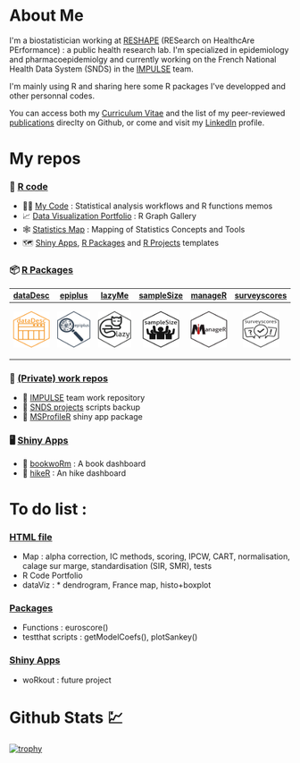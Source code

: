 # About Me 

I'm a biostatistician working at [RESHAPE](https://www.reshapelab.fr/fr) (RESearch on HealthcAre PErformance) : a public health research lab. I'm specialized in epidemiology and pharmacoepidemiolgy and currently working on the French National Health Data System (SNDS) in the [IMPULSE](https://www.impulse-research.fr/) team.

I'm mainly using R and sharing here some R packages I've developped and other personnal codes.

You can access both my [Curriculum Vitae](https://github.com/HugoMrth/HugoMrth/blob/main/CV2.pdf) and the list of my peer-reviewed [publications](https://github.com/HugoMrth/HugoMrth/blob/main/Publications.md) direclty on Github, or come and visit my [LinkedIn](https://www.linkedin.com/in/hugo-marthinet-b96aa4133/) profile.

# My repos

### :floppy_disk: <ins>R code</ins> 

* :man_technologist: [My Code](https://github.com/HugoMrth/my-code) : Statistical analysis workflows and R functions memos
* :chart_with_upwards_trend: [Data Visualization Portfolio](https://hugomrth.github.io/dataVisualizationPortfolio/) : R Graph Gallery
* :spider_web: [Statistics Map](https://hugomrth.github.io/StatisticsMap/) : Mapping of Statistics Concepts and Tools 
* :world_map: [Shiny Apps](https://github.com/HugoMrth/shinyTemplate), [R Packages](https://github.com/HugoMrth/pkgTemplate)  and [R Projects](https://github.com/HugoMrth/RporjTemplate) templates 

### :package: <ins>R Packages</ins> 

| [dataDesc](https://github.com/HugoMrth/dataDesc) | [epiplus](https://github.com/HugoMrth/epiplus) | [lazyMe](https://github.com/HugoMrth/lazyMe) | [sampleSize](https://github.com/HugoMrth/sampleSize) | [manageR](https://github.com/HugoMrth/manageR) | [surveyscores](https://github.com/HugoMrth/surveyscores) |
|----------|----------|----------|----------|----------|----------|
| <p align="center"> <img src="https://github.com/HugoMrth/dataDesc/blob/main/inst/logo.png" title="dataDesc"  alt="dataDesc" width="65" height="65"/> </p> | <p align="center"> <img src="https://github.com/HugoMrth/epiplus/blob/main/inst/logo.png" title="epiplus"  alt="epiplus" width="65" height="65"/> </p> | <p align="center"> <img src="https://github.com/HugoMrth/lazyMe/blob/main/inst/logo.png" title="lazyMe"  alt="lazyMe" width="65" height="65"/> </p> | <p align="center"> <img src="https://github.com/HugoMrth/sampleSize/blob/main/inst/logo.png" title="sampleSize"  alt="sampleSize" width="65" height="65"/> </p> | <p align="center"> <img src="https://github.com/HugoMrth/manageR/blob/main/inst/logo.png" title="manageR"  alt="manageR" width="65" height="65"/> </p> | <p align="center"> <img src="https://github.com/HugoMrth/surveyscores/blob/main/inst/logo.png" title="surveyscores"  alt="surveyscores" width="65" height="65"/> </p> |

### :no_entry_sign: <ins>(Private) work repos</ins> 

* :pill: [IMPULSE](https://github.com/HugoMrth/Impulse-SDS) team work repository
* :file_folder: [SNDS projects](https://github.com/HugoMrth/SNDS-Projects) scripts backup
* :dna: [MSProfileR](https://github.com/HugoMrth/MSProfileR) shiny app package 

### :desktop_computer: <ins>Shiny Apps</ins> 

* :open_book: [bookwoRm](https://github.com/HugoMrth/bookwoRm) : A book dashboard 
* :hiking_boot: [hikeR](https://github.com/HugoMrth/hikeR) : An hike dashboard 





# To do list : 

### <ins>HTML file</ins>
* Map : alpha correction, IC methods, scoring, IPCW, CART, normalisation, calage sur marge, standardisation (SIR, SMR), tests
* R Code Portfolio
* dataViz : * dendrogram, France map, histo+boxplot
### <ins>Packages</ins>
* Functions : euroscore()
* testthat scripts : getModelCoefs(), plotSankey()
### <ins>Shiny Apps</ins>
* woRkout : future project



# Github Stats :chart:

[![trophy](https://github-profile-trophy.vercel.app/?username=HugoMrth&theme=onedark)](https://github.com/ryo-ma/github-profile-trophy)
  
<!--- 
---

  
<p align="center">
  <img width="800" height="220" src="https://streak-stats.demolab.com?user=HugoMrth&theme=highcontrast&hide_border=true&border_radius=5&card_width=800">
</p>


---


<p align="center">
  <img width="600" height="200" src="https://github-readme-stats.vercel.app/api?username=HugoMrth&show_icons=true&theme=vision-friendly-dark">
  <img width="400" height="200" src="https://github-readme-stats.vercel.app/api/top-langs/?username=HugoMrth&size_weight=0.0005&count_weight=0.3&layout=compact&theme=vision-friendly-dark">
</p>
 
---> 







